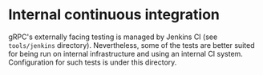 # Internal continuous integration

gRPC's externally facing testing is managed by Jenkins CI (see `tools/jenkins`
directory). Nevertheless, some of the tests are better suited for being run
on internal infrastructure and using an internal CI system. Configuration for
such tests is under this directory.

